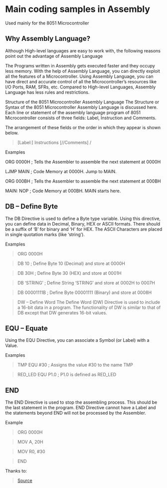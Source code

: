 # Main coding samples in Assembly 
Used mainly for the 8051 Microcontroller
## Why Assembly Language?
Although High-level languages are easy to work with, the following reasons point out the advantage of Assembly Language

The Programs written in Assembly gets executed faster and they occupy less memory.
With the help of Assembly Language, you can directly exploit all the features of a Microcontroller.
Using Assembly Language, you can have direct and accurate control of all the Microcontroller’s resources like I/O Ports, RAM, SFRs, etc.
Compared to High-level Languages, Assembly Language has less rules and restrictions.

Structure of the 8051 Microcontroller Assembly Language
The Structure or Syntax of the 8051 Microcontroller Assembly Language is discussed here. Each line or statement of the assembly language program of 8051 Microcontroller consists of three fields: Label, Instruction and Comments.

The arrangement of these fields or the order in which they appear is shown below.


> [Label:]            Instructions                 [//Comments]
> /

Examples


ORG 0000H               ; Tells the Assembler to assemble the next statement at 0000H

LJMP MAIN              ; Code Memory at 0000H. Jump to MAIN.

ORG 000BH               ; Tells the Assembler to assemble the next statement at 000BH

MAIN: NOP               ; Code Memory at 000BH. MAIN starts here.


## DB – Define Byte
The DB Directive is used to define a Byte type variable. Using this directive, you can define data in Decimal, Binary, HEX or ASCII formats. There should be a suffix of ‘B’ for binary and ‘H’ for HEX. The ASCII Characters are placed in single quotation marks (like ‘string’).

Examples


>ORG 0000H

> DB 10                         ; Define Byte 10 (Decimal) and store at 0000H

> DB 30H                      ; Define Byte 30 (HEX) and store at 0001H

> DB ‘STRING’             ; Define String ‘STRING’ and store at 0002H to 0007H

> DB 00001111B           ; Define Byte 00001111 (Binary) and store at 0008H

> DW – Define Word
The Define Word (DW) Directive is used to include a 16-bit data in a program. The functionality of DW is similar to that of DB except that DW generates 16-bit values.

## EQU – Equate

Using the EQU Directive, you can associate a Symbol (or Label) with a Value.

Examples


> TMP EQU #30                ; Assigns the value #30 to the name TMP

> RED_LED EQU P1.0           ; P1.0 is defined as RED_LED

## END
The END Directive is used to stop the assembling process. This should be the last statement in the program. END Directive cannot have a Label and the statements beyond END will not be processed by the Assembler.

Example


> ORG 0000H

> MOV A, 20H

> MOV R0, #30

> END


Thanks to:
> [Source](https://www.electronicshub.org/8051-microcontroller-assembly-language-programming/#Machine_language)

